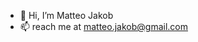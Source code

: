 - 👋 Hi, I’m Matteo Jakob
- 📫 reach me at matteo.jakob@gmail.com

<!---
BetterMJ/BetterMJ is a ✨ special ✨ repository because its `README.md` (this file) appears on your GitHub profile.
You can click the Preview link to take a look at your changes.
--->
